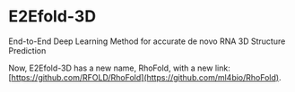 # E2Efold-3D
End-to-End Deep Learning Method for accurate de novo RNA 3D Structure Prediction

Now, E2Efold-3D has a new name, RhoFold, with a new link: [https://github.com/RFOLD/RhoFold](https://github.com/ml4bio/RhoFold).
